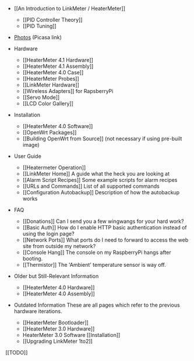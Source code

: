 * [[An Introduction to LinkMeter / HeaterMeter]]
    * [[PID Controller Theory]]
    * [[PID Tuning]]
* [Photos](https://picasaweb.google.com/capnbry/HeaterMeter) (Picasa link)
* Hardware
    * [[HeaterMeter 4.1 Hardware]]
    * [[HeaterMeter 4.1 Assembly]]
    * [[HeaterMeter 4.0 Case]]
    * [[HeaterMeter Probes]]
    * [[LinkMeter Hardware]]
    * [[Wireless Adapters]] for RapsberryPi
    * [[Servo Mode]]
    * [[LCD Color Gallery]]
* Installation
    * [[HeaterMeter 4.0 Software]]
    * [[OpenWrt Packages]]
    * [[Building OpenWrt from Source]] (not necessary if using pre-built image)
* User Guide
    * [[Heatermeter Operation]]
    * [[LinkMeter Home]] A guide what the heck you are looking at
    * [[Alarm Script Recipes]] Some example scripts for alarm recipes
    * [[URLs and Commands]] List of all supported commands
    * [[Configuration Autobackup]] Description of how the autobackup works
* FAQ
    * [[Donations]] Can I send you a few wingwangs for your hard work?
    * [[Basic Auth]] How do I enable HTTP basic authentication instead of using the login page?
    * [[Network Ports]] What ports do I need to forward to access the web site from outside my network?
    * [[Console Hang]] The console on my RaspberryPi hangs after booting.
    * [[Thermistor]] The 'Ambient' temperature sensor is way off.

* Older but Still-Relevant Information
    * [[HeaterMeter 4.0 Hardware]]
    * [[HeaterMeter 4.0 Assembly]]

* Outdated Information
These are all pages which refer to the previous hardware iterations.
    * [[HeaterMeter Bootloader]]
    * [[HeaterMeter 3.0 Hardware]]
    * HeaterMeter 3.0 Software [[Installation]]
    * [[Upgrading LinkMeter 1to2]]

[[TODO]]